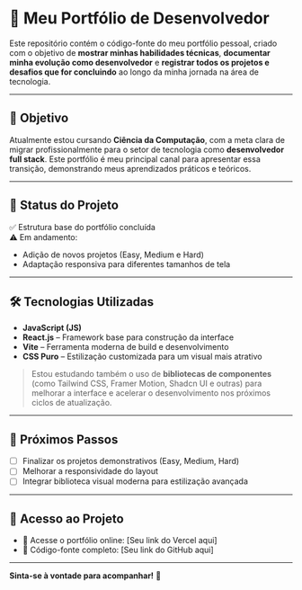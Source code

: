 # 💼 Meu Portfólio de Desenvolvedor

Este repositório contém o código-fonte do meu portfólio pessoal, criado com o objetivo de **mostrar minhas habilidades técnicas**, **documentar minha evolução como desenvolvedor** e **registrar todos os projetos e desafios que for concluindo** ao longo da minha jornada na área de tecnologia.

---

## 🚀 Objetivo

Atualmente estou cursando **Ciência da Computação**, com a meta clara de migrar profissionalmente para o setor de tecnologia como **desenvolvedor full stack**. Este portfólio é meu principal canal para apresentar essa transição, demonstrando meus aprendizados práticos e teóricos.

---

## 📌 Status do Projeto

✅ Estrutura base do portfólio concluída  
⚠️ Em andamento:  
- Adição de novos projetos (Easy, Medium e Hard)  
- Adaptação responsiva para diferentes tamanhos de tela  

---

## 🛠️ Tecnologias Utilizadas

- **JavaScript (JS)**
- **React.js** – Framework base para construção da interface
- **Vite** – Ferramenta moderna de build e desenvolvimento
- **CSS Puro** – Estilização customizada para um visual mais atrativo

> Estou estudando também o uso de **bibliotecas de componentes** (como Tailwind CSS, Framer Motion, Shadcn UI e outras) para melhorar a interface e acelerar o desenvolvimento nos próximos ciclos de atualização.

---

## 📅 Próximos Passos

- [ ] Finalizar os projetos demonstrativos (Easy, Medium, Hard)
- [ ] Melhorar a responsividade do layout
- [ ] Integrar biblioteca visual moderna para estilização avançada

---

## 📎 Acesso ao Projeto

- 🔗 Acesse o portfólio online: [Seu link do Vercel aqui]
- 📂 Código-fonte completo: [Seu link do GitHub aqui]

---

**Sinta-se à vontade para acompanhar!** 🚀
